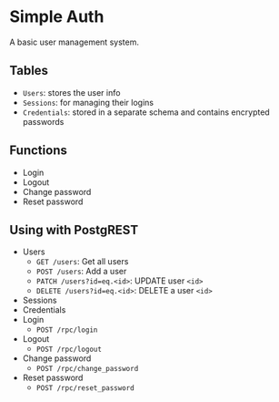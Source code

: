 # Simple Auth

A basic user management system.

## Tables

- `Users`: stores the user info
- `Sessions`: for managing their logins
- `Credentials`: stored in a separate schema and contains encrypted passwords

## Functions

- Login
- Logout
- Change password
- Reset password


## Using with PostgREST


- Users
  - `GET /users`: Get all users
  - `POST /users`: Add a user
  - `PATCH /users?id=eq.<id>`: UPDATE user `<id>`
  - `DELETE /users?id=eq.<id>`: DELETE a user `<id>`
- Sessions
- Credentials
- Login
  - `POST /rpc/login`
- Logout
  - `POST /rpc/logout`
- Change password
  - `POST /rpc/change_password`
- Reset password
  - `POST /rpc/reset_password`
